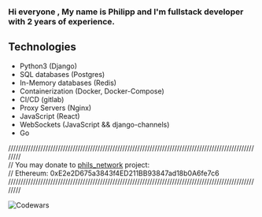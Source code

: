 ### Hi everyone , My name is Philipp and I'm fullstack developer with 2 years of experience.

## Technologies
* Python3 (Django)
* SQL databases (Postgres)
* In-Memory databases (Redis)
* Containerization (Docker, Docker-Compose)
* CI/CD (gitlab)
* Proxy Servers (Nginx)
* JavaScript (React)
* WebSockets (JavaScript && django-channels)
* Go

//////////////////////////////////////////////////////////////////////////////////////////////////////// \
// You may donate to [phils_network](https://github.com/PHILIPP111007/phils_network) project: \
// Ethereum: 0xE2e2D675a3843f4ED211BB93847ad18b0A6fe7c6 \
////////////////////////////////////////////////////////////////////////////////////////////////////////

![Codewars](https://github.r2v.ch/codewars?user=Phil007197&top_languages=true&name=true&hide_clan=true&theme=purple_dark)
